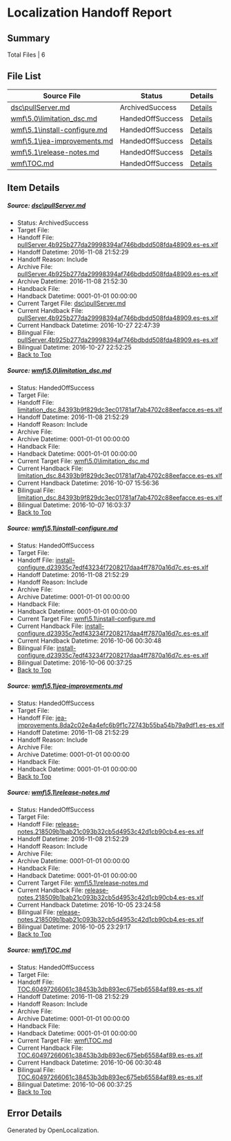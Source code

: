 # <a name='report-top'></a> Localization Handoff Report

## Summary
 Total Files | 6

## File List
 Source File | Status | Details 
 ----------- | ------ | ------- 
 [dsc\pullServer.md](https://github.com/PowerShell/powerShell-Docs/blob/33db56d0a5883a95b71f3ad38b3a3eee63b6b835/dsc/pullServer.md) | ArchivedSuccess | [Details](#8a1190f79488036eea9be27a65bbdcd5e328c38a83)
 [wmf\5.0\limitation_dsc.md](https://github.com/PowerShell/powerShell-Docs/blob/53708466896a0a80d8285dd7221ccd62c4094c36/wmf/5.0/limitation_dsc.md) | HandedOffSuccess | [Details](#c93c664f6970178cd05f0316b05e155ad1355a232363)
 [wmf\5.1\install-configure.md](https://github.com/PowerShell/powerShell-Docs/blob/0c136264c9fe4e92771e4423011c2fa959f30e93/wmf/5.1/install-configure.md) | HandedOffSuccess | [Details](#21f26830cdc20a90ce48aa09bc7013d733242ae92387)
 [wmf\5.1\jea-improvements.md](https://github.com/PowerShell/powerShell-Docs/blob/37edecc88cf36cfb2f1800452b9586f15ce3a088/wmf/5.1/jea-improvements.md) | HandedOffSuccess | [Details](#bd01ff0d208717511505a1aedf9eeaa303d08dbe2388)
 [wmf\5.1\release-notes.md](https://github.com/PowerShell/powerShell-Docs/blob/965669e580e5322889f75f8a7684174a017d89b8/wmf/5.1/release-notes.md) | HandedOffSuccess | [Details](#e3d71b09896865ab24032f4e069e486b448d937a2393)
 [wmf\TOC.md](https://github.com/PowerShell/powerShell-Docs/blob/f6786c847858d73a61f2771765dc91717ecb6775/wmf/TOC.md) | HandedOffSuccess | [Details](#5c4f9482c0a1d75ac4da53bc1cf27d87077d9e682414)

## Item Details
##### <a name='8a1190f79488036eea9be27a65bbdcd5e328c38a83'></a> Source: [dsc\pullServer.md](https://github.com/PowerShell/powerShell-Docs/blob/33db56d0a5883a95b71f3ad38b3a3eee63b6b835/dsc/pullServer.md)
* Status: ArchivedSuccess
* Target File: 
* Handoff File: [pullServer.4b925b277da29998394af746bdbdd508fda48909.es-es.xlf](https://github.com/PowerShell/powerShell-Docs.handoff/blob/fea0d3a2548cb3b8768a7834a303c43530311906/ol-handoff/PowerShell/powerShell-Docs.es-es/live/pullServer.4b925b277da29998394af746bdbdd508fda48909.es-es.xlf)
* Handoff Datetime: 2016-11-08 21:52:29
* Handoff Reason: Include
* Archive File: [pullServer.4b925b277da29998394af746bdbdd508fda48909.es-es.xlf](https://github.com/PowerShell/powerShell-Docs.handoff/blob/27f4fdc72d254c8118f8ce63b2ceba35b5dd1de8/ol-archive/PowerShell/powerShell-Docs.es-es/live/pullServer.4b925b277da29998394af746bdbdd508fda48909.es-es.xlf)
* Archive Datetime: 2016-11-08 21:52:30
* Handback File: 
* Handback Datetime: 0001-01-01 00:00:00
* Current Target File: [dsc\pullServer.md](https://github.com/PowerShell/powerShell-Docs.es-es/blob/fd6db0fe989829b95d995aca265614b53f1a5109/dsc/pullServer.md)
* Current Handback File: [pullServer.4b925b277da29998394af746bdbdd508fda48909.es-es.xlf](https://github.com/PowerShell/powerShell-Docs.handback/blob/fd4e8cff38158ed15a93276c21adff2cd0dc9252/ol-handback/PowerShell/powerShell-Docs.es-es/live/pullServer.4b925b277da29998394af746bdbdd508fda48909.es-es.xlf)
* Current Handback Datetime: 2016-10-27 22:47:39
* Bilingual File: [pullServer.4b925b277da29998394af746bdbdd508fda48909.es-es.xlf](https://github.com/PowerShell/powerShell-Docs.handback/blob/fd4e8cff38158ed15a93276c21adff2cd0dc9252/ol-handback/PowerShell/powerShell-Docs.es-es/live/pullServer.4b925b277da29998394af746bdbdd508fda48909.es-es.xlf)
* Bilingual Datetime: 2016-10-27 22:52:25
* [Back to Top](#report-top)

##### <a name='c93c664f6970178cd05f0316b05e155ad1355a232363'></a> Source: [wmf\5.0\limitation_dsc.md](https://github.com/PowerShell/powerShell-Docs/blob/53708466896a0a80d8285dd7221ccd62c4094c36/wmf/5.0/limitation_dsc.md)
* Status: HandedOffSuccess
* Target File: 
* Handoff File: [limitation_dsc.84393b9f829dc3ec01781af7ab4702c88eefacce.es-es.xlf](https://github.com/PowerShell/powerShell-Docs.handoff/blob/fea0d3a2548cb3b8768a7834a303c43530311906/ol-handoff/PowerShell/powerShell-Docs.es-es/live/limitation_dsc.84393b9f829dc3ec01781af7ab4702c88eefacce.es-es.xlf)
* Handoff Datetime: 2016-11-08 21:52:29
* Handoff Reason: Include
* Archive File: 
* Archive Datetime: 0001-01-01 00:00:00
* Handback File: 
* Handback Datetime: 0001-01-01 00:00:00
* Current Target File: [wmf\5.0\limitation_dsc.md](https://github.com/PowerShell/powerShell-Docs.es-es/blob/7e5dbaa6124c578fbb15d35a13489afcf9b8a559/wmf/5.0/limitation_dsc.md)
* Current Handback File: [limitation_dsc.84393b9f829dc3ec01781af7ab4702c88eefacce.es-es.xlf](https://github.com/PowerShell/powerShell-Docs.handback/blob/fda6de77705f94b6380c6e2f9dee988eded82e1a/ol-handback/PowerShell/powerShell-Docs.es-es/live/limitation_dsc.84393b9f829dc3ec01781af7ab4702c88eefacce.es-es.xlf)
* Current Handback Datetime: 2016-10-07 15:56:36
* Bilingual File: [limitation_dsc.84393b9f829dc3ec01781af7ab4702c88eefacce.es-es.xlf](https://github.com/PowerShell/powerShell-Docs.handback/blob/fda6de77705f94b6380c6e2f9dee988eded82e1a/ol-handback/PowerShell/powerShell-Docs.es-es/live/limitation_dsc.84393b9f829dc3ec01781af7ab4702c88eefacce.es-es.xlf)
* Bilingual Datetime: 2016-10-07 16:03:37
* [Back to Top](#report-top)

##### <a name='21f26830cdc20a90ce48aa09bc7013d733242ae92387'></a> Source: [wmf\5.1\install-configure.md](https://github.com/PowerShell/powerShell-Docs/blob/0c136264c9fe4e92771e4423011c2fa959f30e93/wmf/5.1/install-configure.md)
* Status: HandedOffSuccess
* Target File: 
* Handoff File: [install-configure.d23935c7edf43234f7208217daa4ff7870a16d7c.es-es.xlf](https://github.com/PowerShell/powerShell-Docs.handoff/blob/fea0d3a2548cb3b8768a7834a303c43530311906/ol-handoff/PowerShell/powerShell-Docs.es-es/live/install-configure.d23935c7edf43234f7208217daa4ff7870a16d7c.es-es.xlf)
* Handoff Datetime: 2016-11-08 21:52:29
* Handoff Reason: Include
* Archive File: 
* Archive Datetime: 0001-01-01 00:00:00
* Handback File: 
* Handback Datetime: 0001-01-01 00:00:00
* Current Target File: [wmf\5.1\install-configure.md](https://github.com/PowerShell/powerShell-Docs.es-es/blob/6eec60d047232ae7466b4bb3481a8f6c9c9baa5f/wmf/5.1/install-configure.md)
* Current Handback File: [install-configure.d23935c7edf43234f7208217daa4ff7870a16d7c.es-es.xlf](https://github.com/PowerShell/powerShell-Docs.handback/blob/5123a6db05eab79662d15e00ba0af5f3b471c385/ol-handback/PowerShell/powerShell-Docs.es-es/live/install-configure.d23935c7edf43234f7208217daa4ff7870a16d7c.es-es.xlf)
* Current Handback Datetime: 2016-10-06 00:30:48
* Bilingual File: [install-configure.d23935c7edf43234f7208217daa4ff7870a16d7c.es-es.xlf](https://github.com/PowerShell/powerShell-Docs.handback/blob/5123a6db05eab79662d15e00ba0af5f3b471c385/ol-handback/PowerShell/powerShell-Docs.es-es/live/install-configure.d23935c7edf43234f7208217daa4ff7870a16d7c.es-es.xlf)
* Bilingual Datetime: 2016-10-06 00:37:25
* [Back to Top](#report-top)

##### <a name='bd01ff0d208717511505a1aedf9eeaa303d08dbe2388'></a> Source: [wmf\5.1\jea-improvements.md](https://github.com/PowerShell/powerShell-Docs/blob/37edecc88cf36cfb2f1800452b9586f15ce3a088/wmf/5.1/jea-improvements.md)
* Status: HandedOffSuccess
* Target File: 
* Handoff File: [jea-improvements.8da2c02e4a4efc6b9f1c72743b55ba54b79a9df1.es-es.xlf](https://github.com/PowerShell/powerShell-Docs.handoff/blob/fea0d3a2548cb3b8768a7834a303c43530311906/ol-handoff/PowerShell/powerShell-Docs.es-es/live/jea-improvements.8da2c02e4a4efc6b9f1c72743b55ba54b79a9df1.es-es.xlf)
* Handoff Datetime: 2016-11-08 21:52:29
* Handoff Reason: Include
* Archive File: 
* Archive Datetime: 0001-01-01 00:00:00
* Handback File: 
* Handback Datetime: 0001-01-01 00:00:00
* [Back to Top](#report-top)

##### <a name='e3d71b09896865ab24032f4e069e486b448d937a2393'></a> Source: [wmf\5.1\release-notes.md](https://github.com/PowerShell/powerShell-Docs/blob/965669e580e5322889f75f8a7684174a017d89b8/wmf/5.1/release-notes.md)
* Status: HandedOffSuccess
* Target File: 
* Handoff File: [release-notes.218509b1bab21c093b32cb5d4953c42d1cb90cb4.es-es.xlf](https://github.com/PowerShell/powerShell-Docs.handoff/blob/fea0d3a2548cb3b8768a7834a303c43530311906/ol-handoff/PowerShell/powerShell-Docs.es-es/live/release-notes.218509b1bab21c093b32cb5d4953c42d1cb90cb4.es-es.xlf)
* Handoff Datetime: 2016-11-08 21:52:29
* Handoff Reason: Include
* Archive File: 
* Archive Datetime: 0001-01-01 00:00:00
* Handback File: 
* Handback Datetime: 0001-01-01 00:00:00
* Current Target File: [wmf\5.1\release-notes.md](https://github.com/PowerShell/powerShell-Docs.es-es/blob/667e8b57b372752c796852c8925b2dacde788ab9/wmf/5.1/release-notes.md)
* Current Handback File: [release-notes.218509b1bab21c093b32cb5d4953c42d1cb90cb4.es-es.xlf](https://github.com/PowerShell/powerShell-Docs.handback/blob/4d1fa880d34d37b9ba0d95f4b9d7612b130b95ab/ol-handback/PowerShell/powerShell-Docs.es-es/live/release-notes.218509b1bab21c093b32cb5d4953c42d1cb90cb4.es-es.xlf)
* Current Handback Datetime: 2016-10-05 23:24:58
* Bilingual File: [release-notes.218509b1bab21c093b32cb5d4953c42d1cb90cb4.es-es.xlf](https://github.com/PowerShell/powerShell-Docs.handback/blob/4d1fa880d34d37b9ba0d95f4b9d7612b130b95ab/ol-handback/PowerShell/powerShell-Docs.es-es/live/release-notes.218509b1bab21c093b32cb5d4953c42d1cb90cb4.es-es.xlf)
* Bilingual Datetime: 2016-10-05 23:29:17
* [Back to Top](#report-top)

##### <a name='5c4f9482c0a1d75ac4da53bc1cf27d87077d9e682414'></a> Source: [wmf\TOC.md](https://github.com/PowerShell/powerShell-Docs/blob/f6786c847858d73a61f2771765dc91717ecb6775/wmf/TOC.md)
* Status: HandedOffSuccess
* Target File: 
* Handoff File: [TOC.60497266061c38453b3db893ec675eb65584af89.es-es.xlf](https://github.com/PowerShell/powerShell-Docs.handoff/blob/fea0d3a2548cb3b8768a7834a303c43530311906/ol-handoff/PowerShell/powerShell-Docs.es-es/live/TOC.60497266061c38453b3db893ec675eb65584af89.es-es.xlf)
* Handoff Datetime: 2016-11-08 21:52:29
* Handoff Reason: Include
* Archive File: 
* Archive Datetime: 0001-01-01 00:00:00
* Handback File: 
* Handback Datetime: 0001-01-01 00:00:00
* Current Target File: [wmf\TOC.md](https://github.com/PowerShell/powerShell-Docs.es-es/blob/6eec60d047232ae7466b4bb3481a8f6c9c9baa5f/wmf/TOC.md)
* Current Handback File: [TOC.60497266061c38453b3db893ec675eb65584af89.es-es.xlf](https://github.com/PowerShell/powerShell-Docs.handback/blob/5123a6db05eab79662d15e00ba0af5f3b471c385/ol-handback/PowerShell/powerShell-Docs.es-es/live/TOC.60497266061c38453b3db893ec675eb65584af89.es-es.xlf)
* Current Handback Datetime: 2016-10-06 00:30:48
* Bilingual File: [TOC.60497266061c38453b3db893ec675eb65584af89.es-es.xlf](https://github.com/PowerShell/powerShell-Docs.handback/blob/5123a6db05eab79662d15e00ba0af5f3b471c385/ol-handback/PowerShell/powerShell-Docs.es-es/live/TOC.60497266061c38453b3db893ec675eb65584af89.es-es.xlf)
* Bilingual Datetime: 2016-10-06 00:37:25
* [Back to Top](#report-top)


## Error Details

Generated by OpenLocalization.
